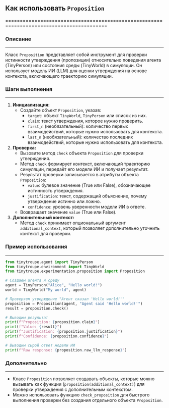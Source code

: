 ## Как использовать `Proposition`
=========================================================================================

### Описание
-------------------------
Класс `Proposition` представляет собой инструмент для проверки истинности утверждения (пропозиции) относительно поведения агента (TinyPerson) или состояния среды (TinyWorld) в симуляции. Он использует модель ИИ (LLM) для оценки утверждения на основе контекста, включающего траекторию симуляции.

### Шаги выполнения
-------------------------
1. **Инициализация:**
    - Создайте объект `Proposition`, указав:
        - `target`: объект `TinyWorld`, `TinyPerson` или список из них. 
        - `claim`: текст утверждения, которое нужно проверить.
        - `first_n` (необязательный): количество первых взаимодействий, которые нужно использовать для контекста.
        - `last_n` (необязательный): количество последних взаимодействий, которые нужно использовать для контекста.
2. **Проверка:**
    - Вызовите метод `check` объекта `Proposition` для проверки утверждения.
    - Метод `check` формирует контекст, включающий траекторию симуляции, передаёт его модели ИИ и получает результат.
    - Результат проверки записывается в атрибуты объекта `Proposition`:
        - `value`: булевое значение (True или False), обозначающее истинность утверждения.
        - `justification`: текст, содержащий объяснение, почему утверждение истинно или ложно.
        - `confidence`: уровень уверенности модели ИИ в ответе.
    - Возвращает значение `value` (True или False).
3. **Дополнительный контекст:**
    - Метод `check` принимает опциональный аргумент `additional_context`, который позволяет дополнительно уточнить контекст для проверки. 

### Пример использования
-------------------------

```python
from tinytroupe.agent import TinyPerson
from tinytroupe.environment import TinyWorld
from tinytroupe.experimentation.proposition import Proposition

# Создаем агента и среду
agent = TinyPerson("Alice", "Hello world!")
world = TinyWorld("My world", agent)

# Проверяем утверждение "Агент сказал 'Hello world!'" 
proposition = Proposition(agent, "Agent said 'Hello world!'")
result = proposition.check()

# Выводим результат 
print(f"Proposition: {proposition.claim}")
print(f"Value: {result}")
print(f"Justification: {proposition.justification}")
print(f"Confidence: {proposition.confidence}")

# Выводим сырой ответ модели ИИ
print(f"Raw response: {proposition.raw_llm_response}")
```

### Дополнительно
-------------------------
- Класс `Proposition` позволяет создавать объекты, которые можно вызывать как функции (`proposition(additional_context)`) для проверки утверждения с дополнительным контекстом. 
- Можно использовать функцию `check_proposition` для быстрого выполнения проверки без создания отдельного объекта `Proposition`.